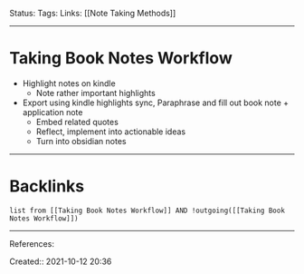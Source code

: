Status: 
Tags: 
Links: [[Note Taking Methods]]
___
# Taking Book Notes Workflow
- Highlight notes on kindle
	- Note rather important highlights
- Export using kindle highlights sync, Paraphrase and fill out book note + application note
	- Embed related quotes
	- Reflect, implement into actionable ideas
	- Turn into obsidian notes
___
# Backlinks
```dataview
list from [[Taking Book Notes Workflow]] AND !outgoing([[Taking Book Notes Workflow]])
```
___
References:

Created:: 2021-10-12 20:36